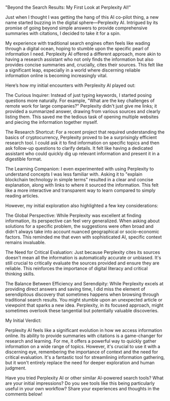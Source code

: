 "Beyond the Search Results: My First Look at Perplexity AI!"


Just when I thought I was getting the hang of this AI co-pilot thing, a new name started buzzing in the digital sphere—Perplexity AI. Intrigued by its promise of going beyond simple answers to provide comprehensive summaries with citations, I decided to take it for a spin.

My experience with traditional search engines often feels like wading through a digital ocean, hoping to stumble upon the specific pearl of information I need. Perplexity AI offered a different approach, more akin to having a research assistant who not only finds the information but also provides concise summaries and, crucially, cites their sources. This felt like a significant leap, especially in a world where discerning reliable information online is becoming increasingly vital.

Here’s how my initial encounters with Perplexity AI played out:

The Curious Inquirer: Instead of just typing keywords, I started posing questions more naturally. For example, "What are the key challenges of remote work for large companies?" Perplexity didn't just give me links; it provided a summarized answer, drawing from various sources and clearly listing them. This saved me the tedious task of opening multiple websites and piecing the information together myself.

The Research Shortcut: For a recent project that required understanding the basics of cryptocurrency, Perplexity proved to be a surprisingly efficient research tool. I could ask it to find information on specific topics and then ask follow-up questions to clarify details. It felt like having a dedicated assistant who could quickly dig up relevant information and present it in a digestible format.

The Learning Companion: I even experimented with using Perplexity to understand concepts I was less familiar with. Asking it to "explain blockchain technology in simple terms" resulted in a clear and concise explanation, along with links to where it sourced the information. This felt like a more interactive and transparent way to learn compared to simply reading articles.

However, my initial exploration also highlighted a few key considerations:

The Global Perspective: While Perplexity was excellent at finding information, its perspective can feel very generalized. When asking about solutions for a specific problem, the suggestions were often broad and didn't always take into account nuanced geographical or socio-economic factors. This reminded me that even with sophisticated AI, specific context remains invaluable.

The Need for Critical Evaluation: Just because Perplexity cites its sources doesn't mean all the information is automatically accurate or unbiased. It's still crucial to critically evaluate the sources provided and ensure they are reliable. This reinforces the importance of digital literacy and critical thinking skills.

The Balance Between Efficiency and Serendipity: While Perplexity excels at providing direct answers and saving time, I did miss the element of serendipitous discovery that sometimes happens when browsing through traditional search results. You might stumble upon an unexpected article or viewpoint that sparks a new idea. Perplexity, in its focused approach, might sometimes overlook these tangential but potentially valuable discoveries.

My Initial Verdict:

Perplexity AI feels like a significant evolution in how we access information online. Its ability to provide summaries with citations is a game-changer for research and learning. For me, it offers a powerful way to quickly gather information on a wide range of topics. However, it's crucial to use it with a discerning eye, remembering the importance of context and the need for critical evaluation. It's a fantastic tool for streamlining information gathering, but it won't entirely replace the need for deeper exploration and human judgment.

Have you tried Perplexity AI or other similar AI-powered search tools? What are your initial impressions? Do you see tools like this being particularly useful in your own workflow? Share your experiences and thoughts in the comments below!
